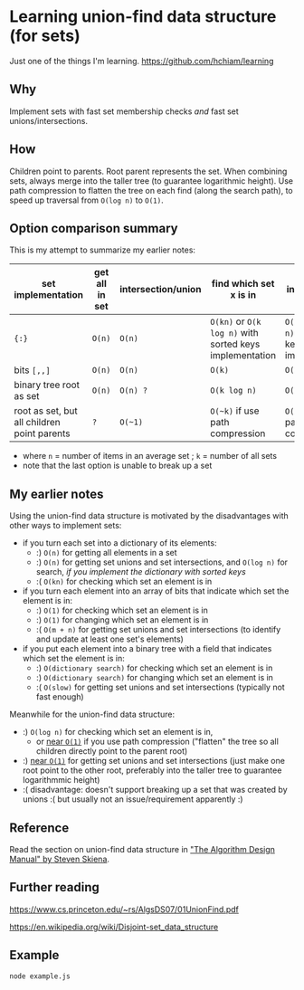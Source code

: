 # Learning union-find data structure (for sets)

Just one of the things I'm learning. <https://github.com/hchiam/learning>

## Why

Implement sets with fast set membership checks _and_ fast set unions/intersections.

## How

Children point to parents. Root parent represents the set. When combining sets, always merge into the taller tree (to guarantee logarithmic height). Use path compression to flatten the tree on each find (along the search path), to speed up traversal from `O(log n)` to `O(1)`.

## Option comparison summary

This is my attempt to summarize my earlier notes:

| set implementation                          | get all in set | intersection/union | find which set x is in                                  | in 1 set, find x                                     | move to another set |
| ------------------------------------------- | -------------- | ------------------ | ------------------------------------------------------- | ---------------------------------------------------- | ------------------- |
| `{:}`                                       | `O(n)`         | `O(n)`             | `O(kn)` or `O(k log n)` with sorted keys implementation | `O(n)` or `O(log n)` with sorted keys implementation | `O(1)`              |
| bits `[,,]`                                 | `O(n)`         | `O(n)`             | `O(k)`                                                  | `O(1)`                                               | `O(1)`              |
| binary tree root as set                     | `O(n)`         | `O(n) ?`           | `O(k log n)`                                            | `O(log n)`                                           | `O(log n) ?`        |
| root as set, but all children point parents | `?`            | `O(~1)`            | `O(~k)` if use path compression                         | `O(~1)` if use path compression                      | `?`                 |

- where `n` = number of items in an average set ; `k` = number of all sets
- note that the last option is unable to break up a set

## My earlier notes

Using the union-find data structure is motivated by the disadvantages with other ways to implement sets:

- if you turn each set into a dictionary of its elements:
  - :) `O(n)` for getting all elements in a set
  - :) `O(n)` for getting set unions and set intersections, and `O(log n)` for search, _if you implement the dictionary with sorted keys_
  - :( `O(kn)` for checking which set an element is in
- if you turn each element into an array of bits that indicate which set the element is in:
  - :) `O(1)` for checking which set an element is in
  - :) `O(1)` for changing which set an element is in
  - :( `O(m + n)` for getting set unions and set intersections (to identify and update at least one set's elements)
- if you put each element into a binary tree with a field that indicates which set the element is in:
  - :) `O(dictionary search)` for checking which set an element is in
  - :) `O(dictionary search)` for changing which set an element is in
  - :( `O(slow)` for getting set unions and set intersections (typically not fast enough)

Meanwhile for the union-find data structure:

- :) `O(log n)` for checking which set an element is in,
  - or [near `O(1)`](https://en.wikipedia.org/wiki/Disjoint-set_data_structure#:~:text=near%20constant%20amortized%20time) if you use path compression ("flatten" the tree so all children directly point to the parent root)
- :) [near `O(1)`](https://en.wikipedia.org/wiki/Disjoint-set_data_structure#:~:text=near%20constant%20amortized%20time) for getting set unions and set intersections (just make one root point to the other root, preferably into the taller tree to guarantee logarithmmic height)
- :( disadvantage: doesn't support breaking up a set that was created by unions :( but usually not an issue/requirement apparently :)

## Reference

Read the section on union-find data structure in ["The Algorithm Design Manual" by Steven Skiena](http://www.algorist.com).

## Further reading

<https://www.cs.princeton.edu/~rs/AlgsDS07/01UnionFind.pdf>

<https://en.wikipedia.org/wiki/Disjoint-set_data_structure>

## Example

```bash
node example.js
```

